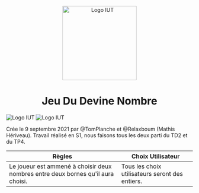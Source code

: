 <p align="center">
    <img width="200" src="https://www.iutbayonne.univ-pau.fr/sites/all/themes/iutbay/logo-black.png" alt="Logo IUT" link="https://www.iutbayonne.univ-pau.fr">
</p>

<h1 align="center">Jeu Du Devine Nombre</h1>

<p>
    <img src="https://forthebadge.com/images/badges/made-with-c-plus-plus.svg" alt="Logo IUT" link="https://www.iutbayonne.univ-pau.fr">
    <img src="http://forthebadge.com/images/badges/built-with-love.svg" alt="Logo IUT" link="https://www.iutbayonne.univ-pau.fr">
</p>


Crée le 9 septembre 2021 par @TomPlanche et @Relaxboum (Mathis Hériveau).
Travail réalisé en S1, nous faisons tous les deux parti du TD2 et du TP4.


Règles | Choix Utilisateur
-------|------------------
Le joueur est ammené à choisir deux nombres entre deux bornes qu'il aura choisi.| Tous les choix utilisateurs seront des entiers.
